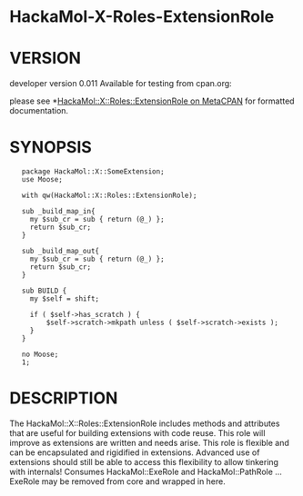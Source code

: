 HackaMol-X-Roles-ExtensionRole
=====================

VERSION
========
developer version 0.011
Available for testing from cpan.org:

please see *[HackaMol::X::Roles::ExtensionRole on MetaCPAN](https://metacpan.org/release/DEMIAN/HackaMol-X-Roles-ExtensionRole) for formatted documentation.

SYNOPSIS
========

       package HackaMol::X::SomeExtension;
       use Moose;
    
       with qw(HackaMol::X::Roles::ExtensionRole);
    
       sub _build_map_in{
         my $sub_cr = sub { return (@_) };
         return $sub_cr;
       }
    
       sub _build_map_out{
         my $sub_cr = sub { return (@_) };
         return $sub_cr;
       }
    
       sub BUILD {
         my $self = shift;
    
         if ( $self->has_scratch ) {
             $self->scratch->mkpath unless ( $self->scratch->exists );
         }
       }
    
       no Moose;
       1;


DESCRIPTION
============

The HackaMol::X::Roles::ExtensionRole includes methods and attributes that are useful for building extensions
with code reuse.  This role will improve as extensions are written and needs arise.  This role is flexible
and can be encapsulated and rigidified in extensions.  Advanced use of extensions should still be able to 
access this flexibility to allow tinkering with internals!  Consumes HackaMol::ExeRole and HackaMol::PathRole
... ExeRole may be removed from core and wrapped in here.


